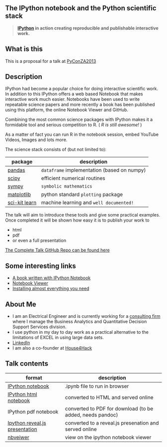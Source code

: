 The IPython notebook and the Python scientific stack
---

> **[IPython](http://ipython.org/) in action creating reproducible and publishable interactive work.**

What is this
------
This is a proposal for a talk at [PyConZA2013](http://za.pycon.org/)

Description
-------------
IPython had become a popular choice for doing interactive scientific work. 
In addition to this IPython offers a web based Notebook that makes interactive work much easier.
Notebooks have been used to write repeatable science papers and more recently a book has been published using this platform, the online Notebook Viewer and GitHub.

Combining the most common science packages with IPython makes it a formidable tool and serious competition to R. ( _R is still awesome!_ )

As a matter of fact you can run R in the notebook session, embed YouTube Videos, Images and lots more.

The science stack consists of (but not limited to):

package  |  description
---  |  ---
[pandas][1]  |  `dataframe` implementation (based on numpy)
[scipy][2]  |  efficient numerical routines
[sympy][3]  |  `symbolic mathematics`
[matplotlib][4]  |  python standard `plotting` package
[sci-kit learn][5] | machine learning and `well documented!`


The talk will aim to introduce these tools and give some practical examples. Once completed it will be shown how easy it is to publish your work to 
* html
* pdf
* or even a full presentation

[The Complete Talk GitHub Repo can be found here][6]

Some interesting links
-----------------------
* [A book written with IPython Notebook][7]
* [Notebook Viewer][8]
* [Installing almost everything you need][9]

About Me
----------
* I am an Electrical Engineer and is currently working for a [consulting firm][10] where I manage the Business Analytics and Quantitative Decision Support Services division.
* I use python in my day to day work as a practical alternative to the limitations of EXCEL in using large data sets.
* [LinkedIn][11]
* I am also a co-founder at [House4Hack][12]

Talk contents
-------

format  | description
------- | ------------
[IPython notebook](https://github.com/Tooblippe/zapycon2013_ipython_science/blob/master/src/pycon13_ipython.ipynb)  |  .ipynb file to run in browser
[IPython html notebook](http://htmlpreview.github.io/?https://github.com/Tooblippe/zapycon2013_ipython_science/blob/master/src/pycon13_ipython.html) | converted to HTML and served online
IPython pdf notebook  | converted to PDF for download (to be added, needs pandoc)
[Ipython reveal.js presentation](http://htmlpreview.github.io/?https://github.com/Tooblippe/zapycon2013_ipython_science/blob/master/src/pycon13_ipython.slides.html#/) | converted to a reveal.js presenation and served online
[nbveiwer](http://nbviewer.ipython.org/urls/raw.github.com/Tooblippe/zapycon2013_ipython_science/master/src/pycon13_ipython.ipynb)  | view on the ipython notebook viewer

  [1]: http://pandas.pydata.org/
  [2]: http://www.scipy.org/
  [3]: http://sympy.org/en/index.html
  [4]: http://matplotlib.org/
  [5]: http://scikit-learn.org/
  [6]: http://tooblippe.github.io/zapycon2013_ipython_science
  [7]: http://camdavidsonpilon.github.io/Probabilistic-Programming-and-Bayesian-Methods-for-Hackers/
  [8]: http://nbviewer.ipython.org/
  [9]: http://www.continuum.io/downloads
  [10]: http://www.eon.co.za/index.php/our-services-main/our-services/business-analytics
  [11]: http://www.linkedin.com/in/tobienortje
  [12]: House4Hack%5D%28http://www.house4hack.co.za/
